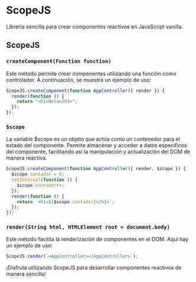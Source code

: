 # ScopeJS

Libreria sencilla para crear componentes reactivos en JavaScript vanilla.

## ScopeJS

### `createComponent(Function function)`

Este método permite crear componentes utilizando una función como controlador.
A continuación, se muestra un ejemplo de uso:

```javascript
ScopeJS.createComponent(function AppController({ render }) {
  render(function () {
    return "<h1>Hola</h1>";
  });
});
```

### `$scope`

La variable $scope es un objeto que actúa como un contenedor para el estado del componente. Permite almacenar y acceder a datos específicos del componente, facilitando así la manipulación y actualización del DOM de manera reactiva.

```javascript
ScopeJS.createComponent(function AppController({ render, $scope }) {
  $scope.contador = 0;
  setInterval(function () {
    $scope.contador++;
  });
  render(function () {
    return `<h1>${$scope.contador}</h1>`;
  });
});
```

### `render(String html, HTMLElement root = document.body)`

Este método facilita la renderización de componentes en el DOM. Aquí hay un ejemplo de uso:

```javascript
ScopeJS.render(`<AppController></AppController>`);
```

¡Disfruta utilizando ScopeJS para desarrollar componentes reactivos de manera sencilla!
